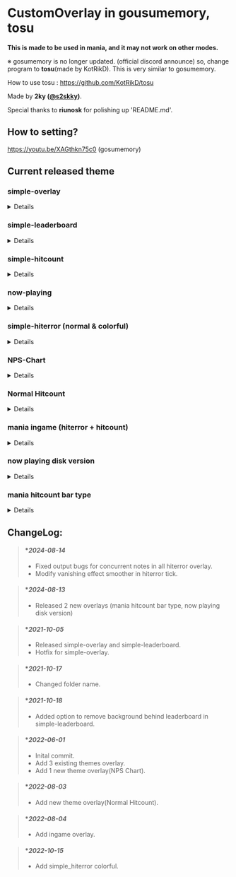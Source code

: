 # CustomOverlay in gousumemory, tosu
**This is made to be used in mania, and it may not work on other modes.**

※ gosumemory is no longer updated. (official discord announce) so, change program to **tosu**(made by KotRikD). This is very similar to gosumemory.

How to use tosu : https://github.com/KotRikD/tosu

Made by **2ky ([@s2skky](https://twitter.com/s2skky))**.

Special thanks to **riunosk** for polishing up 'README.md'.


## How to setting?
https://youtu.be/XAGthkn75c0 (gosumemory)

## Current released theme

### simple-overlay
<details><summary>Details</summary>
  
  #### normal mode : 
  
>  - Customizable Colors and Contents.
>  - OBS Size : FHD->520x240,  QHD -> 700x330
>  
>  ![ezgif com-gif-maker](https://user-images.githubusercontent.com/62880311/136022486-44d7bde7-0683-42fe-a5db-ef5804919994.gif)
>
>  
  #### simple mode : 
  
>  - Non-customizable
>  - OBS Size : FHD->280x280,  QHD -> 375x375
>
>![ezgif com-gif-maker (1)](https://user-images.githubusercontent.com/62880311/136022501-cccd83a6-82f3-4bb8-91e1-459e28327c70.gif)
>
</details>
  
### simple-leaderboard
<details><summary>Details</summary>
  
  #### Screenshot:
  
> - OBS size : FHD->280x1080,  QHD->360x1440
> 
> ![ezgif com-gif-maker (2)](https://user-images.githubusercontent.com/62880311/136027869-3c7f2a62-c73f-446e-963f-0e7034ae5ae8.gif)

  #### Features : 
> - It predicts your score in real-time and shows your real-time ranking.
> - When the beatmap does not have global leaderboards, local scores will be shown automatically.
> - To use this overlay you should be osu! APIv1 key and osu! UID.
> - API Links : https://old.ppy.sh/p/api or http://osu.ppy.sh/p/api 
  
  #### Unsupported :
> - ScoreV2 mod and unsubmitted/deleted maps.
> - Some maps may not work for unknown reasons.
  
  #### Special Thanks :
> - **B-Force (inteliser)** : for helping me to make "simple_leaderboard"
</details>

### simple-hitcount
<details><summary>Details</summary>
  
  #### Screenshot : 
> - OBS Size : 220x290
>
>  ![Animation](https://user-images.githubusercontent.com/62880311/171421519-adb2f980-c034-44a4-9918-c2236aaf980e.gif)
>
</details>

### now-playing
<details><summary>Details</summary>
  
  #### Screenshot : 
> - OBS Size : 540x200
>
> ![capture](https://user-images.githubusercontent.com/62880311/171421414-e76b96d4-1012-4996-b53b-06c4a8f0d1d5.png)
>
</details>

### simple-hiterror (normal & colorful)
<details><summary>Details</summary>
  
  #### Screenshot : 
>
>  ![Animation2](https://user-images.githubusercontent.com/62880311/171418407-3376073b-492a-4a69-99df-40cb530ea156.gif)
>
>  ![GIF 2022-10-15 오후 7-06-36](https://user-images.githubusercontent.com/62880311/195980722-96270dfd-6c3c-42f0-bc8f-13899acf1463.gif)
>
>  - It's not perfect color matching because of LN press&release issue.
  #### Reference
>  - Calculating Tick : [TryZCustomOverlay](https://github.com/FukutoTojido/TryZCustomOverlay) (made by FukutoTojido)
</details>

### NPS-Chart
<details><summary>Details</summary>
  
  #### Screenshot : 
> - OBS Size : 400x360
>
>  ![Animation](https://user-images.githubusercontent.com/62880311/171416076-b92766ee-d9d8-4262-9fd7-d8168054a8bd.gif)
>
  #### Caution :
>  - ScoreV2 mode is recognized as a note when pressing and releasing LN.
</details>

### Normal Hitcount
<details><summary>Details</summary>
  
  #### Screenshot : 
> - OBS Size : 230x400
>
>  ![image](https://user-images.githubusercontent.com/62880311/182515903-793ff7e5-a838-4548-8a27-b976c753dbb9.png)
>
</details>

### mania ingame (hiterror + hitcount)
<details><summary>Details</summary>
  
  #### Screenshot : 
> - init ingame size : 380x500 (you must adjust size)
>
>  ![image](https://user-images.githubusercontent.com/62880311/182748095-1fd6eb81-6ce2-48de-a771-15dd6499cf54.png)
>
</details>

### now playing disk version
<details><summary>Details</summary>
  
  #### Screenshot : 
> - OBS size : 430x550
> - must using KotRikD / tosu program (no adapt gosumemory)
> - ${\textsf{\color{magenta}There are 2 custom options. Check config.js file.}}$ 
>
>  ![GIF 2024-08-13 오전 12-25-59](https://github.com/user-attachments/assets/6098a99e-94c5-4b78-bc10-2054f83d174a)
>
</details>

### mania hitcount bar type
<details><summary>Details</summary>
  
  #### Screenshot : 
> - OBS size : 910x150
> - must using KotRikD / tosu program (no adapt gosumemory)
> - ${\textsf{\color{magenta}There are 2 custom options. Check config.js file.}}$ 
>
>  ![GIF 2024-08-13 오전 12-28-02](https://github.com/user-attachments/assets/55b8ccbf-2583-466f-b4d3-b310b59f137e)
>
</details>

## ChangeLog:

> #### **2024-08-14*
> - Fixed output bugs for concurrent notes in all hiterror overlay.
> - Modify vanishing effect smoother in hiterror tick.

> #### **2024-08-13*
> - Released 2 new overlays (mania hitcount bar type, now playing disk version)

> #### **2021-10-05*
> - Released simple-overlay and simple-leaderboard. 
> - Hotfix for simple-overlay.

> #### **2021-10-17*
> - Changed folder name.

> #### **2021-10-18*
> - Added option to remove background behind leaderboard in simple-leaderboard.

> #### **2022-06-01*
> - Inital commit.
> - Add 3 existing themes overlay.
> - Add 1 new theme overlay(NPS Chart).

> #### **2022-08-03*
> - Add new theme overlay(Normal Hitcount).

> #### **2022-08-04*
> - Add ingame overlay.

> #### **2022-10-15*
> - Add simple_hiterror colorful.
